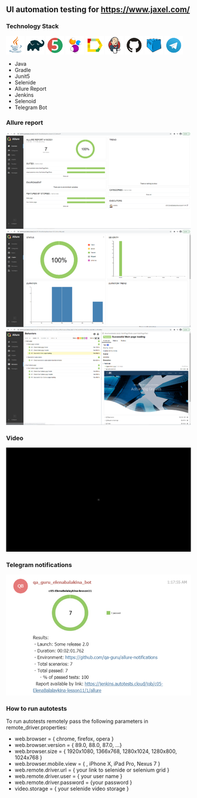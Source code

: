 ## UI automation testing for https://www.jaxel.com/

### Technology Stack
![Java](src/test/resources/img/icons/Java.png) 
![Gradle](src/test/resources/img/icons/Gradle.png)
![JUnit5](src/test/resources/img/icons/JUnit5.png)
![Selenide](src/test/resources/img/icons/Selenide.png)
![Allure_Report](src/test/resources/img/icons/Allure_Report.png)
![Jenkins](src/test/resources/img/icons/Jenkins.png)
![Github](src/test/resources/img/icons/Github.png)
![Selenoid](src/test/resources/img/icons/Selenoid.png)
![Telegram](src/test/resources/img/icons/Telegram.png)
- Java
- Gradle
- Junit5
- Selenide
- Allure Report
- Jenkins
- Selenoid
- Telegram Bot

### Allure report
![Allure](src/test/resources/img/allure-overview.png)
![Allure](src/test/resources/img/allure-graphs.png)
![Allure](src/test/resources/img/allure-behaviors.png)

### Video
![Video](src/test/resources/img/video.gif)

### Telegram notifications
![Telegram](src/test/resources/img/telegram-notifications.png)

### How to run autotests
To run autotests remotely pass the following parameters in remote_driver.properties:
- web.browser = { chrome, firefox, opera }
- web.browser.version = { 89.0, 88.0, 87.0, ...}
- web.browser.size = { 1920x1080, 1366x768, 1280x1024, 1280x800, 1024x768 }
- web.browser.mobile.view = { , iPhone X, iPad Pro, Nexus 7 }
- web.remote.driver.url = { your link to selenide or selenium grid }
- web.remote.driver.user = { your user name }
- web.remote.driver.password = {your password }
- video.storage = { your selenide video storage }



